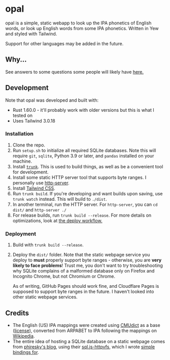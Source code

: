 # opal

opal is a simple, static webapp to look up the IPA phonetics of English words, or look up English words from
some IPA phonetics. Written in Yew and styled with Tailwind.

Support for other languages may be added in the future.

## Why...

See answers to some questions some people will likely have [here.](Why.md)

## Development

Note that opal was developed and built with:

- Rust 1.60.0 - it'll probably work with older versions but this is what I tested on
- Uses Tailwind 3.0.18

### Installation

1. Clone the repo.
2. Run `setup.sh` to initialize all required SQLite databases. Note this will require `git`, `sqlite`, Python 3.9 or later, and `pandas` installed on your machine.
3. Install [`trunk`](https://github.com/thedodd/trunk). This is used to build things, as well as be a convenient tool for development.
4. Install some static HTTP server tool that supports byte ranges. I personally use [http-server](https://www.npmjs.com/package/http-server).
5. Install [Tailwind CSS](https://tailwindcss.com/).
6. Run `trunk build`. If you're developing and want builds upon saving, use `trunk watch` instead. This will build to `./dist`.
7. In another terminal, run the HTTP server. For `http-server`, you can `cd dist/` and `http-server ./`
8. For release builds, run `trunk build --release`. For more details on optimizations, look at [the deploy workflow.](./.github/workflows/deploy.yml)

### Deployment

1. Build with `trunk build --release`.
2. Deploy the `dist/` folder. Note that the static webpage service you deploy to **must** properly support byte ranges - otherwise, you are **very likely to face problems**!
   Trust me, you don't want to try troubleshooting why SQLite complains of a malformed database only on Firefox and Incognito Chrome, but not Chromium or Chrome.

   As of writing, GitHub Pages should work fine, and Cloudflare Pages is supposed to support byte ranges in the future. I haven't looked into other static webpage services.

## Credits

- The English (US) IPA mappings were created using [CMUdict](https://github.com/cmusphinx/cmudict) as a base
  ([license](https://github.com/cmusphinx/cmudict/blob/master/LICENSE)), converted from ARPABET to IPA following the
  mappings on [Wikipedia](https://en.wikipedia.org/wiki/ARPABET).
- The entire idea of hosting a SQLite database on a static webpage comes from [phiresky's blog](https://phiresky.github.io/blog/2021/hosting-sqlite-databases-on-github-pages/),
  using their [sql.js-httpvfs](https://github.com/phiresky/sql.js-httpvfs), which I wrote [simple bindings for](https://github.com/ClementTsang/sql.js-httpvfs-rs).
